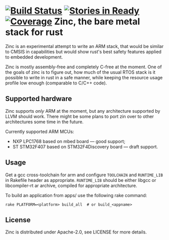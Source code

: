 [![Build Status](https://travis-ci.org/hackndev/zinc.svg)](https://travis-ci.org/hackndev/zinc) [![Stories in Ready](https://badge.waffle.io/hackndev/zinc.png?label=ready&title=Ready)](https://waffle.io/hackndev/zinc) [![Coverage](http://img.shields.io/badge/coverage-passing-brightgreen.svg)](http://cov.zinc.rs/platformtree_test/)
Zinc, the bare metal stack for rust
===================================

Zinc is an experimental attempt to write an ARM stack, that would be similar to
CMSIS in capabilities but would show rust's best safety features applied to
embedded development.

Zinc is mostly assembly-free and completely C-free at the moment. One of the
goals of zinc is to figure out, how much of the usual RTOS stack is it possible
to write in rust in a safe manner, while keeping the resource usage profile low
enough (comparable to C/C++ code).

## Supported hardware

Zinc supports *only* ARM at the moment, but any architecture supported by LLVM
should work. There might be some plans to port zin over to other architectures
some time in the future.

Currently supported ARM MCUs:

 * NXP LPC1768 based on mbed board — good support;
 * ST STM32F407 based on STM32F4Discovery board — draft support.

## Usage

Get a gcc cross-toolchain for arm and configure `TOOLCHAIN` and `RUNTIME_LIB` in
Rakefile header as appropriate. `RUNTIME_LIB` should be either libgcc or
libcompiler-rt ar archive, compiled for appropriate architecture.

To build an application from apps/ use the following rake command:

```
rake PLATFORM=<platform> build_all  # or build_<appname>
```

## License

Zinc is distributed under Apache-2.0, see LICENSE for more details.
